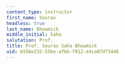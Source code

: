 ```yaml
---
content_type: instructor
first_name: Sourav
headless: true
last_name: Bhowmick
middle_initial: Saha
salutation: Prof.
title: Prof. Sourav Saha Bhowmick
uid: b556e232-55be-afbb-f012-e4ca07df3446
---
```

